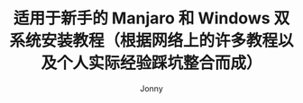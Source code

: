 ---
title: 适用于新手的 Manjaro 和 Windows 双系统安装教程（根据网络上的许多教程以及个人实际经验踩坑整合而成）
categories: 电脑系统
tags: 
  - windows
  - manjaro
author: Jonny
link: https://jonnys.top/posts/0003/index.html
description: 我本人目前在自己的电脑上安装了 Windows 10 和 Manjaro KDE ，主力系统还是 Windows ，毕竟要用到的一些软件尽管在 Linux 上有很棒的替代品，但用着还是很不习惯，再加上 Linux 虽然有 wine ，但 wine 的兼容性也是有限的，诸如以上的还有一些小问题，这里就不一一列举了。
headimg: # 可以设置文章头图
# backup: https://archive.vn/U36NG # 将页面存档到 archive.tody 网页快照档案馆的存档链接 https://archive.tody
---